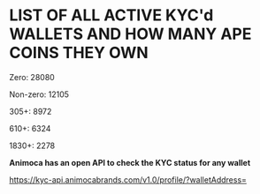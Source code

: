# LIST OF ALL ACTIVE KYC'd WALLETS AND HOW MANY APE COINS THEY OWN

Zero: 28080

Non-zero: 12105

305+: 8972

610+: 6324

1830+: 2278

**Animoca has an open API to check the KYC status for any wallet**

https://kyc-api.animocabrands.com/v1.0/profile/?walletAddress=